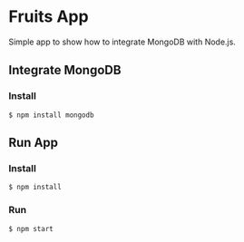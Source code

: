 # Fruits App

Simple app to show how to integrate MongoDB with Node.js.

## Integrate MongoDB

### Install

    $ npm install mongodb

## Run App

### Install

    $ npm install

### Run

    $ npm start
